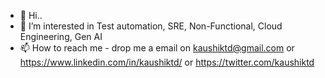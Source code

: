 - 👋 Hi.. 
- 👀 I’m interested in Test automation, SRE, Non-Functional, Cloud Engineering, Gen AI
- 📫 How to reach me - drop me a email on kaushiktd@gmail.com or https://www.linkedin.com/in/kaushiktd/ or https://twitter.com/kaushiktd

<!---
Bluthunder/Bluthunder is a ✨ special ✨ repository because its `README.md` (this file) appears on your GitHub profile.
You can click the Preview link to take a look at your changes.
--->
